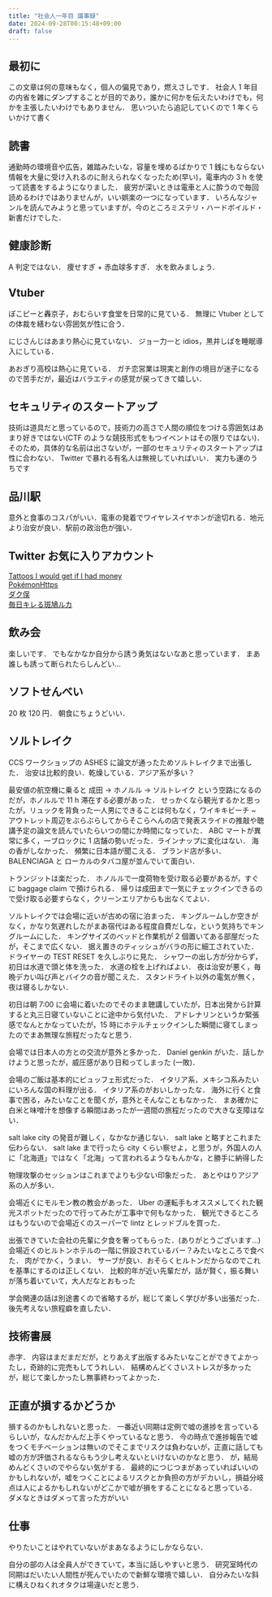 ```yaml
---
title: "社会人一年目 議事録"
date: 2024-09-28T00:15:48+09:00
draft: false
---
```


## 最初に

この文章は何の意味もなく，個人の偏見であり，燃えさしです．
社会人 1 年目の内省を雑にダンプすることが目的であり，誰かに何かを伝えたいわけでも，何かを主張したいわけでもありません．
思いついたら追記していくので 1 年くらいかけて書く

## 読書

通勤時の環境音や広告，雑踏みたいな，容量を埋めるばかりで 1 銭にもならない情報を大量に受け入れるのに耐えられなくなったため(早い)，電車内の 3 h を使って読書をするようになりました．
疲労が深いときは電車と人に酔うので毎回読めるわけではありませんが，いい娯楽の一つになっています．
いろんなジャンルを読んでみようと思っていますが，今のところミステリ・ハードボイルド・新書だけでした．

## 健康診断

A 判定ではない．
痩せすぎ + 赤血球多すぎ．
水を飲みましょう．

## Vtuber

ぽこピーと轟京子，おむらいす食堂を日常的に見ている．
無理に Vtuber としての体裁を繕わない雰囲気が性に合う．

にじさんじはあまり熱心に見ていない．
ジョー力一と idios，黒井しばを睡眠導入にしている．

あおぎり高校は熱心に見ている．
ガチ恋営業は現実と創作の境目が迷子になるので苦手だが，最近はバラエティの感覚が戻ってきて嬉しい．

## セキュリティのスタートアップ

技術は道具だと思っているので，技術力の高さで人間の順位をつける雰囲気はあまり好きではない(CTF のような競技形式をもつイベントはその限りではない)．
そのため，具体的な名前は出さないが，一部のセキュリティのスタートアップは性に合わない．
Twitter で暴れる有名人は無視していればいい．
実力も運のうちです

## 品川駅

意外と食事のコスパがいい．電車の発着でワイヤレスイヤホンが途切れる．地元より治安が良い．駅前の政治色が強い．

## Twitter お気に入りアカウント

[Tattoos I would get if I had money](https://x.com/itspicsx)\
[PokémonHttps](https://x.com/PokemonHttps)\
[ダク俣](https://x.com/tkpi9k)\
[毎日キレる斑鳩ルカ](https://x.com/luca_bachigire)

## 飲み会

楽しいです．
でもなかなか自分から誘う勇気はないなあと思っています．
まあ誰しも誘って断られたらしんどい...

## ソフトせんべい

20 枚 120 円．
朝食にちょうどいい．

## ソルトレイク

CCS ワークショップの ASHES に論文が通ったためソルトレイクまで出張した．
治安は比較的良い．乾燥している．アジア系が多い？

最安値の航空機に乗ると 成田 -> ホノルル -> ソルトレイク という空路になるのだが，ホノルルで 11 h 滞在する必要があった．
せっかくなら観光するかと思ったが，リュックを背負った一人男にできることは何もなく，ワイキキビーチ ~ アウトレット周辺をぶらぶらしてからそこらへんの店で発表スライドの推敲や聴講予定の論文を読んでいたらいつの間にか時間になっていた．
ABC マートが異常に多く，一ブロックに 1 店舗の勢いだった．ラインナップに変化はない．
海の香がしなかった．
頻繁に日本語が聞こえる．
ブランド店が多い．BALENCIAGA と ローカルのタバコ屋が並んでいて面白い．

トランジットは楽だった．
ホノルルで一度荷物を受け取る必要があるが，すぐに baggage claim で預けられる．
帰りは成田まで一気にチェックインできるので受け取る必要すらなく，クリーンエリアからも出なくてよい．

ソルトレイクでは会場に近いが古めの宿に泊まった．
キングルームしか空きがなく，かなり気遅れしたがまあ宿代はある程度自費だしな，という気持ちでキングルームにした．
キングサイズのベッドと作業机が 2 個置いてある部屋だったが，そこまで広くない．
据え置きのティッシュがバラの形に細工されていた．
ドライヤーの TEST RESET を久しぶりに見た．
シャワーの出し方が分からず，初日は水道で頭と体を洗った．
水道の栓を上げればよい．
夜は治安が悪く，毎晩デカい叫び声とバイクの音が聞こえた．
スタンドライト以外の電気が無く，夜は寝るしかない．

初日は朝 7:00 に会場に着いたのでそのまま聴講していたが，日本出発から計算すると丸三日寝ていないことに途中から気付いた．
アドレナリンというか緊張感でなんとかなっていたが，15 時にホテルチェックインした瞬間に寝てしまったのでまあ無理な旅程だったなと思う．

会場では日本人の方との交流が意外と多かった．
Daniel genkin がいた．話しかけようと思ったが，威圧感があり日和ってしまった (一敗)．

会場のご飯は基本的にビュッフェ形式だった．
イタリア系，メキシコ系みたいにいろんな国の料理が出る．
イタリア系のがおいしかったな．
海外に行くと食事で困る，みたいなことを聞くが，意外とそんなこともなかった．
まあ確かに白米と味噌汁を想像する瞬間はあったが一週間の旅程だったので大きな支障はない．

salt lake city の発音が難しく，なかなか通じない．
salt lake と略すとこれまた伝わらない．
salt lake まで行ったら city くらい察せよ，と思うが，外国人の人に「北海道」ではなく「北海」って言われるようなもんかな，と勝手に納得した

物理攻撃のセッションはこれまでよりも少ない印象だった．
あとやはりアジア系の人が多い．

会場近くにモルモン教の教会があった．
Uber の運転手もオススメしてくれた観光スポットだったので行ってみたが工事中で何もなかった．
観光できるところはもうないので会場近くのスーパーで lintz とレッドブルを買った．

出張できていた会社の先輩に夕食を奢ってもらった．(ありがとうございます...)
会場近くのヒルトンホテルの一階に併設されているバー？みたいなところで食べた．
肉がでかく，うまい．
サーブが良い．おそらくヒルトンだからなのでこれを基準にするのは正しくない．
比較的年が近い先輩だが，話が賢く，振る舞いが落ち着いていて，大人だなとおもった

学会関連の話は別途書くので省略するが，総じて楽しく学びが多い出張だった．
後先考えない旅程癖を直したい．

## 技術書展

赤字．
内容はまだまだだが，とりあえず出版するみたいなことができてよかったし，奇跡的に完売もしてうれしい．
結構めんどくさいストレスが多かったが，総じて楽しかったし無事終わってよかった．

## 正直が損するかどうか

損するのかもしれないと思った．
一番近い同期は定例で嘘の進捗を言っているらしいが，なんだかんだ上手くやっているなと思う．
今の時点で進捗報告で嘘をつくモチベーションは無いのでそこまでリスクは負わないが，正直に話しても嘘の方が評価されるならもう少し考えないといけないのかなと思う．
が，結局めんどくさいのでやらない気がする．
最終的につじつまがあっていればいいのかもしれないが，嘘をつくことによるリスクとか負担の方がデカいし，損益分岐点は人によるかもしれないがどこかで嘘が損をすることになると思っている．
ダメなときはダメって言った方がいい

## 仕事

やりたいことはやれていないがまあなるようにしかならない．

自分の部の人は全員人ができていて，本当に話しやすいと思う．
研究室時代の同期はだいたい人間性が死んでいたので新鮮な環境で嬉しい．
自分みたいな斜に構えひねくれオタクは場違いだと思う．
